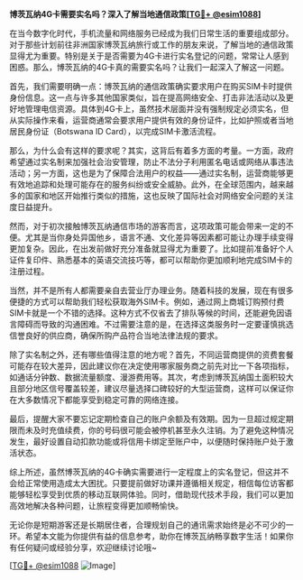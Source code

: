 **博茨瓦纳4G卡需要实名吗？深入了解当地通信政策[[TG💪+ @esim1088](https://t.me/s/esim1088)]**

在当今数字化时代，手机流量和网络服务已经成为我们日常生活的重要组成部分。对于那些计划前往非洲国家博茨瓦纳旅行或工作的朋友来说，了解当地的通信政策显得尤为重要。特别是关于是否需要为4G卡进行实名登记的问题，常常让人感到困惑。那么，博茨瓦纳的4G卡真的需要实名吗？让我们一起深入了解这一问题。

首先，我们需要明确一点：博茨瓦纳的通信政策确实要求用户在购买SIM卡时提供身份信息。这一点与许多其他国家类似，旨在提高网络安全、打击非法活动以及更好地管理电信资源。具体到4G卡上，虽然技术层面并没有强制规定必须实名，但从实际操作来看，运营商通常会要求用户提供有效的身份证件，比如护照或者当地居民身份证（Botswana ID Card），以完成SIM卡激活流程。

那么，为什么会有这样的要求呢？其实，这背后有着多方面的考量。一方面，政府希望通过实名制来加强社会治安管理，防止不法分子利用匿名电话或网络从事违法活动；另一方面，这也是为了保障合法用户的权益——通过实名制，运营商能够更有效地追踪和处理可能存在的服务纠纷或安全威胁。此外，在全球范围内，越来越多的国家和地区开始推行类似的措施，这也反映了国际社会对网络安全问题的关注度日益提升。

然而，对于初次接触博茨瓦纳通信市场的游客而言，这项政策可能会带来一定的不便。尤其是当你身处异国他乡，语言不通、文化差异等因素都可能让办理手续变得更加复杂。因此，在出发前做好充分准备就显得尤为重要了。比如提前准备好个人证件复印件、熟悉基本的英语交流技巧等，都可以帮助你更加顺利地完成SIM卡的注册过程。

当然，并不是所有人都需要亲自去营业厅办理业务。随着科技的发展，现在有很多便捷的方式可以帮助我们轻松获取海外SIM卡。例如，通过网上商城订购预付费SIM卡就是一个不错的选择。这种方式不仅省去了排队等候的时间，还能避免因语言障碍而导致的沟通困难。不过需要注意的是，在选择这类服务时一定要谨慎挑选信誉良好的供应商，确保所购产品符合当地法律法规的要求。

除了实名制之外，还有哪些值得注意的地方呢？首先，不同运营商提供的资费套餐可能存在较大差异，因此建议你在决定使用哪家服务商之前先对比一下各项指标，如通话分钟数、数据流量额度、漫游费用等。其次，考虑到博茨瓦纳国土面积较大且部分地区信号覆盖较差，建议尽量选择口碑较好的大型运营商，这样可以保证你在大多数情况下都能享受到稳定可靠的网络连接。

最后，提醒大家不要忘记定期检查自己的账户余额及有效期。因为一旦超过规定期限而未及时充值续费，你的号码很可能会被停机甚至永久注销。为了避免这种情况发生，最好设置自动扣款功能或将信用卡绑定至账户中，以便随时保持账户处于激活状态。

综上所述，虽然博茨瓦纳的4G卡确实需要进行一定程度上的实名登记，但这并不会给正常使用造成太大困扰。只要提前做好功课并遵循相关规定，相信每位访客都能够轻松享受到优质的移动互联网体验。同时，借助现代技术手段，我们可以更加高效地解决各种问题，让旅程变得更加顺畅愉快。

无论你是短期游客还是长期居住者，合理规划自己的通讯需求始终是必不可少的一环。希望本文能为你提供有益的信息参考，助你在博茨瓦纳畅享数字生活！如果你有任何疑问或经验分享，欢迎继续讨论哦~

[[TG💪+ @esim1088](https://t.me/s/esim1088) ![Image](https://i.postimg.cc/4NQfJmqS/Snipaste-2025-05-13-00-14-12.png)]